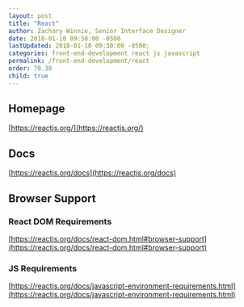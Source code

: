 ```yaml
---
layout: post
title: "React"
author: Zachary Winnie, Senior Interface Designer
date: 2018-01-10 09:50:00 -0500
lastUpdated: 2018-01-10 09:50:00 -0500;
categories: front-end-development react js javascript
permalink: /front-end-development/react
order: 70.30
child: true
---
```


## Homepage

[https://reactjs.org/](https://reactjs.org/)

## Docs
[https://reactjs.org/docs](https://reactjs.org/docs)

## Browser Support

### React DOM Requirements
[https://reactjs.org/docs/react-dom.html#browser-support](https://reactjs.org/docs/react-dom.html#browser-support)

### JS Requirements

[https://reactjs.org/docs/javascript-environment-requirements.html](https://reactjs.org/docs/javascript-environment-requirements.html)